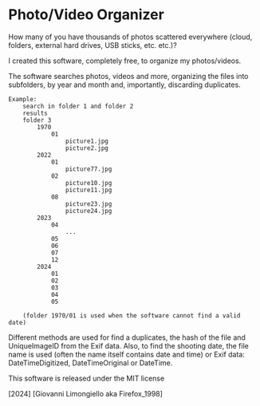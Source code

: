 # Photo/Video Organizer

How many of you have thousands of photos scattered everywhere
(cloud, folders, external hard drives, USB sticks, etc. etc.)? 

I created this software, completely free, to organize my photos/videos. 

The software searches photos, videos and more, organizing the files into
subfolders, by year and month and, importantly, discarding duplicates.

	Example:
		search in folder 1 and folder 2
		results
		folder 3
			1970  
				01
					picture1.jpg
					picture2.jpg
			2022
				01
					picture77.jpg
				02
					picture10.jpg
					picture11.jpg
				08
					picture23.jpg
					picture24.jpg
			2023
				04
					...
				05
				06
				07
				12
			2024
				01
				02
				03
				04
				05
				
		(folder 1970/01 is used when the software cannot find a valid date)			
			
Different methods are used for find a duplicates, the hash of the file 
and UniqueImageID from the Exif data. 
Also, to find the shooting date, the file name is used (often the name 
itself contains date and time) or Exif data: DateTimeDigitized, DateTimeOriginal or DateTime.

This software is released under the MIT license

[2024] [Giovanni Limongiello aka Firefox_1998]